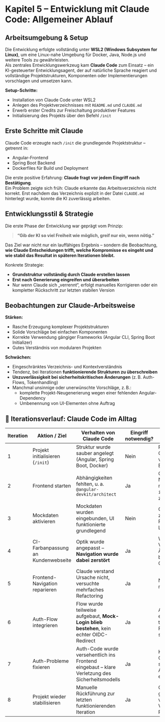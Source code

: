 # Kapitel 5 – Entwicklung mit Claude Code: Allgemeiner Ablauf

## Arbeitsumgebung & Setup

Die Entwicklung erfolgte vollständig unter **WSL2 (Windows Subsystem for Linux)**, um eine Linux-nahe Umgebung für Docker, Java, Node.js und weitere Tools zu gewährleisten.  
Als zentrales Entwicklungswerkzeug kam **Claude Code** zum Einsatz – ein KI-gesteuerter Entwicklungsagent, der auf natürliche Sprache reagiert und vollständige Projektstrukturen, Komponenten oder Implementierungen vorschlagen und umsetzen kann.

**Setup-Schritte:**
- Installation von Claude Code unter WSL2
- Anlegen des Projektverzeichnisses mit `README.md` und `CLAUDE.md`
- Erwerb erster Credits zur Freischaltung produktiver Features
- Initialisierung des Projekts über den Befehl `/init`

## Erste Schritte mit Claude

Claude Code erzeugte nach `/init` die grundlegende Projektstruktur – getrennt in:
- Angular-Frontend
- Spring Boot Backend
- Dockerfiles für Build und Deployment

Die erste positive Erfahrung: **Claude fragt vor jedem Eingriff nach Bestätigung**.  
Ein Problem zeigte sich früh: Claude erkannte das Arbeitsverzeichnis nicht korrekt. Erst nachdem das Verzeichnis explizit in der Datei `CLAUDE.md` hinterlegt wurde, konnte die KI zuverlässig arbeiten.

## Entwicklungsstil & Strategie

Die erste Phase der Entwicklung war geprägt vom Prinzip:

> **“Gib der KI so viel Freiheit wie möglich, greif nur ein, wenn nötig.”**

Das Ziel war nicht nur ein lauffähiges Ergebnis – sondern die Beobachtung, **wie Claude Entscheidungen trifft, welche Kompromisse es eingeht und wie stabil das Resultat in späteren Iterationen bleibt.**

Konkrete Strategie:
- **Grundstruktur vollständig durch Claude erstellen lassen**
- **Erst nach Generierung eingreifen und überarbeiten**
- Nur wenn Claude sich „verrennt“, erfolgt manuelles Korrigieren oder ein kompletter Rückschritt zur letzten stabilen Version

## Beobachtungen zur Claude-Arbeitsweise

**Stärken:**
- Rasche Erzeugung komplexer Projektstrukturen
- Solide Vorschläge bei einfachen Komponenten
- Korrekte Verwendung gängiger Frameworks (Angular CLI, Spring Boot Initializer)
- Gutes Verständnis von modularen Projekten

**Schwächen:**
- Eingeschränktes Verzeichnis- und Kontextverständnis
- Tendenz, bei Iterationen **funktionierende Strukturen zu überschreiben**
- **Unzuverlässigkeit bei sicherheitskritischen Änderungen** (z. B. Auth-Flows, Tokenhandling)
- Manchmal unsinnige oder unerwünschte Vorschläge, z. B.:
  - komplette Projekt-Neugenerierung wegen einer fehlenden Angular-Dependency
  - Umbenennung von UI-Elementen ohne Auftrag

## 🧭 Iterationsverlauf: Claude Code im Alltag

| **Iteration** | **Aktion / Ziel**                                | **Verhalten von Claude Code**                                                                 | **Eingriff notwendig?** | **Ergebnis / Learning**                                                                 |
|---------------|--------------------------------------------------|-----------------------------------------------------------------------------------------------|--------------------------|------------------------------------------------------------------------------------------|
| 1             | Projekt initialisieren (`/init`)                | Struktur wurde sauber angelegt (Angular, Spring Boot, Docker)                                | Nein                     | Positiver Start, Grundstruktur vollständig ohne Eingriff                                |
| 2             | Frontend starten                                | Abhängigkeiten fehlten, u. a. `@angular-devkit/architect`                                     | Ja                      | Claude schlug Neuaufbau vor – manuelles `npm install` war zielführender                 |
| 3             | Mockdaten aktivieren                            | Mockdaten wurden eingebunden, UI funktionierte grundlegend                                   | Nein                     | Gute Vorlage für UI, zeigt sinnvolle Platzhalter und Listen                             |
| 4             | CI-Farbanpassung an Kundenwebseite              | Optik wurde angepasst – **Navigation wurde dabei zerstört**                                  | Ja                      | Warnsignal: Visuelle Änderungen beeinflussen Code-Struktur                              |
| 5             | Frontend-Navigation reparieren                  | Claude verstand Ursache nicht, versuchte mehrfaches Refactoring                              | Ja                      | Navigation wurde manuell repariert                                                      |
| 6             | Auth-Flow integrieren                           | Flow wurde teilweise aufgebaut, **Mock-Login blieb bestehen**, kein echter OIDC-Redirect     | Ja                      | Authentifizierung erfordert klaren technischen Rahmen und starkes Review                |
| 7             | Auth-Probleme fixieren                          | Auth-Code wurde versehentlich ins Frontend eingebaut – klare Verletzung des Sicherheitsmodells | Ja                    | Kritischer Punkt: Claude greift in sensible Architekturbereiche ein                     |
| 8             | Projekt wieder stabilisieren                    | Manuelle Rückführung zur letzten funktionierenden Iteration                                  | Ja                      | Claude „vergisst“ gelegentlich vorherige Fixes – Versionierung ist Pflicht              |

